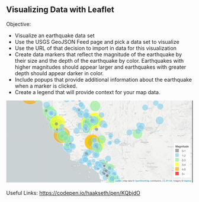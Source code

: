## Visualizing Data with Leaflet

Objective:
- Visualize an earthquake data set
- Use the USGS GeoJSON Feed page and pick a data set to visualize
- Use the URL of that decision to import in data for this visualization
- Create data markers that reflect the magnitude of the earthquake by their size and the depth of the earthquake by color.  Earthquakes with higher magnitudes should appear larger and earthquakes with greater depth should appear darker in color.
- Include popups that provide additional information about the earthquake when a marker is clicked.
- Create a legend that will provide context for your map data.

![Level 1 Submission](image.jpg)

Useful Links:
https://codepen.io/haakseth/pen/KQbjdO
